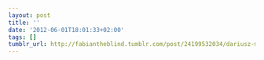 ```yaml
---
layout: post
title: ''
date: '2012-06-01T18:01:33+02:00'
tags: []
tumblr_url: http://fabiantheblind.tumblr.com/post/24199532034/dariusz-makes-nice-mographs
---
```

